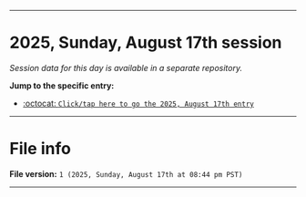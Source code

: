 
***

# 2025, Sunday, August 17th session

_Session data for this day is available in a separate repository._

**Jump to the specific entry:**

- [:octocat: `Click/tap here to go the 2025, August 17th entry`](https://github.com/seanpm2001/SeansLifeArchive_Images_TinyTower_Y2025/tree/SeansLifeArchive_Images_TinyTower_Y2025_Main-dev/2025/08_August/17/)

***

# File info

**File version:** `1 (2025, Sunday, August 17th at 08:44 pm PST)`

***
